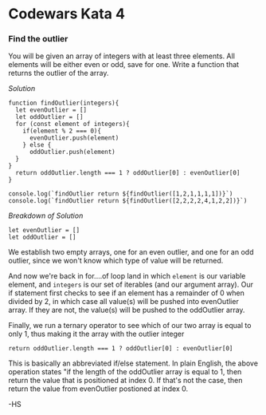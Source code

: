 # Codewars Kata 4

### Find the outlier

You will be given an array of integers with at least three elements. All elements will be either even or odd, save for one. Write a function that returns the outlier of the array. 

*Solution*
```
function findOutlier(integers){
  let evenOutlier = []
  let oddOutlier = []
  for (const element of integers){
    if(element % 2 === 0){
      evenOutlier.push(element)
    } else {
      oddOutlier.push(element)
  }
}
  return oddOutlier.length === 1 ? oddOutlier[0] : evenOutlier[0]
}

console.log(`findOutlier return ${findOutlier([1,2,1,1,1,1])}`)
console.log(`findOutlier return ${findOutlier([2,2,2,2,4,1,2,2])}`)
```

*Breakdown of Solution*

```
let evenOutlier = []
let oddOutlier = []
```

We establish two empty arrays, one for an even outlier, and one for an odd outlier, since we won't know which type of value will be returned. 

And now we're back in for....of loop land in which `element` is our variable element, and `integers` is our set of iterables (and our argument array). Our if statement first checks to see if an element has a remainder of 0 when divided by 2, in which case all value(s) will be pushed into evenOutlier array. If they are not, the value(s) will be pushed to the oddOutlier array. 

Finally, we run a ternary operator to see which of our two array is equal to only 1, thus making it the array with the outlier integer
```
return oddOutlier.length === 1 ? oddOutlier[0] : evenOutlier[0]
```

This is basically an abbreviated if/else statement. In plain English, the above operation states "if the length of the oddOutlier array is equal to 1, then return the value that is positioned at index 0. If that's not the case, then return the value from evenOutlier postioned at index 0. 

-HS